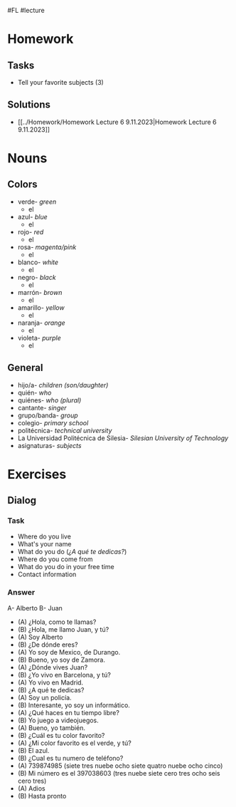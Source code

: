 #FL #lecture 

# Homework
## Tasks
- Tell your favorite subjects (3)

## Solutions
- [[../Homework/Homework Lecture 6 9.11.2023|Homework Lecture 6 9.11.2023]]

# Nouns
## Colors
- verde- *green*
	- el
- azul- *blue*
	- el
- rojo- *red*
	- el
- rosa- *magenta/pink*
	- el
- blanco- *white*
	- el
- negro- *black*
	- el
- marrón- *brown*
	- el
- amarillo- *yellow*
	- el
- naranja- *orange*
	- el
- violeta- *purple*
	- el

## General
- hijo/a- *children (son/daughter)*
- quién- *who*
- quiénes- *who (plural)*
- cantante- *singer*
- grupo/banda- *group*
- colegio- *primary school*
- politécnica- *technical university*
- La Universidad Politécnica de Silesia- *Silesian University of Technology*
- asignaturas- *subjects*

# Exercises
## Dialog
### Task
- Where do you live
- What's your name
- What do you do (*¿A qué te dedicas?*)
- Where do you come from
- What do you do in your free time
- Contact information

### Answer
A- Alberto
B- Juan
- (A) ¿Hola, como te llamas?
- (B) ¿Hola, me llamo Juan, y tú?
- (A) Soy Alberto
- (B) ¿De dónde eres?
- (A) Yo soy de Mexico, de Durango.
- (B) Bueno, yo soy de Zamora.
- (A) ¿Dónde vives Juan?
- (B) ¿Yo vivo en Barcelona, y tú?
- (A) Yo vivo en Madrid.
- (B) ¿A qué te dedicas?
- (A) Soy un policía.
- (B) Interesante, yo soy un informático.
- (A) ¿Qué haces en tu tiempo libre?
- (B) Yo juego a videojuegos.
- (A) Bueno, yo también.
- (B) ¿Cuál es tu color favorito?
- (A) ¿Mi color favorito es el verde, y tú?
- (B) El azul.
- (B) ¿Cual es tu numero de teléfono?
- (A) 739874985 (siete tres nuebe ocho siete quatro nuebe ocho cinco)
- (B) Mi número es el 397038603 (tres nuebe siete cero tres ocho seis cero tres)
- (A) Adios
- (B) Hasta pronto
